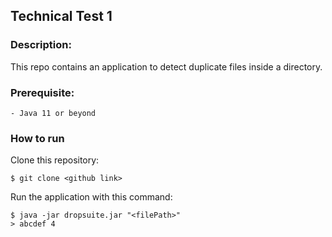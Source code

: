 ## Technical Test 1

### Description:

This repo contains an application to detect duplicate files inside a directory.

### Prerequisite:
    - Java 11 or beyond

### How to run

Clone this repository:

    $ git clone <github link>

Run the application with this command:

    $ java -jar dropsuite.jar "<filePath>"
    > abcdef 4
